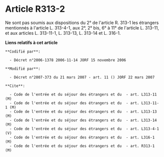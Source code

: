 # Article R313-2

Ne sont pas soumis aux dispositions du 2° de l'article R. 313-1 les étrangers mentionnés à l'article L. 313-4-1, aux 2°, 2°
bis, 6° à 11° de l'article L. 313-11, et aux articles L. 313-11-1, L. 313-13, L. 313-14 et L. 316-1.

**Liens relatifs à cet article**

	**Codifié par**:

	  - Décret n°2006-1378 2006-11-14 JORF 15 novembre 2006

	**Modifié par**:

	  - Décret n°2007-373 du 21 mars 2007 - art. 11 () JORF 22 mars 2007

	**Cite**:

	  - Code de l'entrée et du séjour des étrangers et du  - art. L313-11 (M)
	  - Code de l'entrée et du séjour des étrangers et du  - art. L313-11-1 (M)
	  - Code de l'entrée et du séjour des étrangers et du  - art. L313-13 (M)
	  - Code de l'entrée et du séjour des étrangers et du  - art. L313-14 (M)
	  - Code de l'entrée et du séjour des étrangers et du  - art. L313-4-1 (V)
	  - Code de l'entrée et du séjour des étrangers et du  - art. L316-1 (M)
	  - Code de l'entrée et du séjour des étrangers et du  - art. R313-1 (M)
